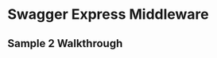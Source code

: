 Swagger Express Middleware
============================


Sample 2 Walkthrough
--------------------------
